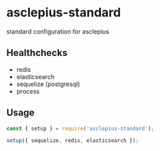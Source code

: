 # asclepius-standard

standard configuration for asclepius

## Healthchecks

- redis
- elasticsearch
- sequelize (postgresql)
- process


## Usage

```javascript
const { setup } = require('asclepius-standard');

setup({ sequelize, redis, elasticsearch });
```
